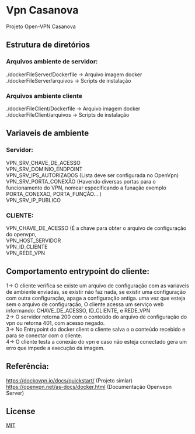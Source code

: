 # Vpn Casanova

Projeto Open-VPN Casanova

## Estrutura de diretórios

### Arquivos ambiente de servidor:

./dockerFileServer/Dockerfile  -> Arquivo imagem docker <br>
./dockerFileServer/arquivos -> Scripts de instalação <br>


### Arquivos ambiente cliente

./dockerFileClient/Dockerfile -> Arquivo imagem docker <br>
./dockerFileClient/arquivos -> Scripts de instalação <br>


## Variaveis de ambiente

### Servidor:

VPN_SRV_CHAVE_DE_ACESSO <br>
VPN_SRV_DOMINIO_ENDPOINT <br>
VPN_SRV_IPS_AUTORIZADOS (Lista deve ser configurada no OpenVpn) <br>
VPN_SRV_PORTA_CONEXÃO (Havendo diversas portas para o funcionamento do VPN, nomear especificando a funação exemplo PORTA_CONEXAO, PORTA_FUNÇÃO... ) <br>
VPN_SRV_IP_PUBLICO<br>

### CLIENTE:

VPN_CHAVE_DE_ACESSO (É a chave para obter o arquivo de configuração do openvpn, <br>
VPN_HOST_SERVIDOR<br>
VPN_ID_CLIENTE<br>
VPN_REDE_VPN<br>



## Comportamento entrypoint do cliente:

1-> O cliente verifica se existe um arquivo de configuração com as variaveis de ambiente enviadas, se existir não faz nada,
se existir uma configuração com outra configuração, apaga a configuração antiga.
uma vez que esteja sem o arquivo de configuração, O cliente acessa um serviço web informando: CHAVE_DE_ACESSO,  ID_CLIENTE, e REDE_VPN <br>
2-> O servidor retorna 200 com o conteúdo do arquivo de configuração do vpn ou retorna 401, com acesso negado.<br>
3-> No Entrypoint do docker client o cliente salva o o conteúdo recebido e para se conectar com o cliente.<br>
4-> O cliente testa a conexão do vpn e caso não esteja conectado gera um erro que impede a execução da imagem.<br>

## Referência:

https://dockovpn.io/docs/quickstart/ (Projeto simlar)<br>
https://openvpn.net/as-docs/docker.html (Documentação Openvepn Server)<br>

## License

[MIT](https://choosealicense.com/licenses/mit/)
